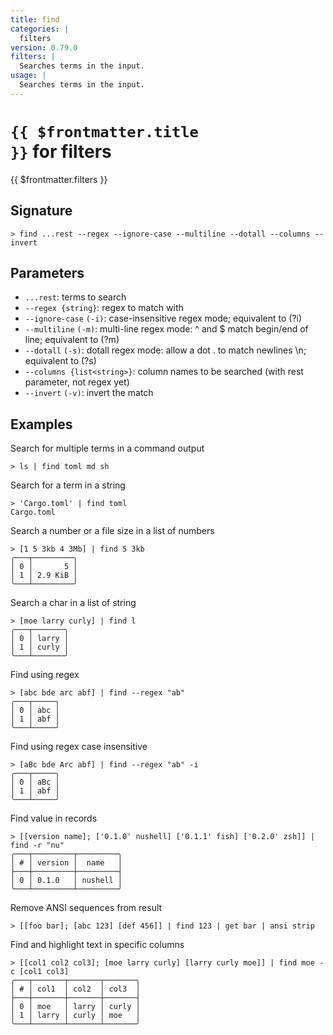 ```yaml
---
title: find
categories: |
  filters
version: 0.79.0
filters: |
  Searches terms in the input.
usage: |
  Searches terms in the input.
---
```


# <code>{{ $frontmatter.title }}</code> for filters

<div class='command-title'>{{ $frontmatter.filters }}</div>

## Signature

```> find ...rest --regex --ignore-case --multiline --dotall --columns --invert```

## Parameters

 -  `...rest`: terms to search
 -  `--regex {string}`: regex to match with
 -  `--ignore-case` `(-i)`: case-insensitive regex mode; equivalent to (?i)
 -  `--multiline` `(-m)`: multi-line regex mode: ^ and $ match begin/end of line; equivalent to (?m)
 -  `--dotall` `(-s)`: dotall regex mode: allow a dot . to match newlines \n; equivalent to (?s)
 -  `--columns {list<string>}`: column names to be searched (with rest parameter, not regex yet)
 -  `--invert` `(-v)`: invert the match

## Examples

Search for multiple terms in a command output
```shell
> ls | find toml md sh

```

Search for a term in a string
```shell
> 'Cargo.toml' | find toml
Cargo.toml
```

Search a number or a file size in a list of numbers
```shell
> [1 5 3kb 4 3Mb] | find 5 3kb
╭───┬─────────╮
│ 0 │       5 │
│ 1 │ 2.9 KiB │
╰───┴─────────╯

```

Search a char in a list of string
```shell
> [moe larry curly] | find l
╭───┬───────╮
│ 0 │ larry │
│ 1 │ curly │
╰───┴───────╯

```

Find using regex
```shell
> [abc bde arc abf] | find --regex "ab"
╭───┬─────╮
│ 0 │ abc │
│ 1 │ abf │
╰───┴─────╯

```

Find using regex case insensitive
```shell
> [aBc bde Arc abf] | find --regex "ab" -i
╭───┬─────╮
│ 0 │ aBc │
│ 1 │ abf │
╰───┴─────╯

```

Find value in records
```shell
> [[version name]; ['0.1.0' nushell] ['0.1.1' fish] ['0.2.0' zsh]] | find -r "nu"
╭───┬─────────┬─────────╮
│ # │ version │  name   │
├───┼─────────┼─────────┤
│ 0 │ 0.1.0   │ nushell │
╰───┴─────────┴─────────╯

```

Remove ANSI sequences from result
```shell
> [[foo bar]; [abc 123] [def 456]] | find 123 | get bar | ansi strip

```

Find and highlight text in specific columns
```shell
> [[col1 col2 col3]; [moe larry curly] [larry curly moe]] | find moe -c [col1 col3]
╭───┬───────┬───────┬───────╮
│ # │ col1  │ col2  │ col3  │
├───┼───────┼───────┼───────┤
│ 0 │ moe   │ larry │ curly │
│ 1 │ larry │ curly │ moe   │
╰───┴───────┴───────┴───────╯

```
